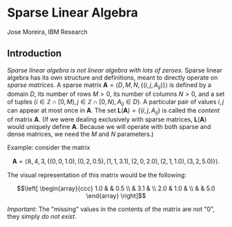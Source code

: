 # Sparse Linear Algebra

Jose Moreira, IBM Research

## Introduction

*Sparse linear algebra is not linear algebra with lots of zeroes.*
Sparse linear algebra has its own structure and definitions, meant to directly operate on *sparse matrices*.
A sparse matrix $`\mathbf{A} = \left\langle D, M, N, \{(i,j,A_{ij})\} \right\rangle`$ is defined by
a domain $D$, its number of rows $M > 0$, its number of columns $N > 0$, and a set of tuples
$(i \in \mathbb{Z} \cap [0,M), j \in \mathbb{Z} \cap [0,N), A_{ij} \in D)$.
A particular pair of values $i,j$ can appear at most once in $\mathbf{A}$. 
The set $`\mathbf{L}(\mathbf{A}) = \{(i,j,A_{ij}\}`$ is called the *content* of matrix $\mathbf{A}$.
(If we were dealing exclusively with sparse matrices, $\mathbf{L}(\mathbf{A})$ would uniquely define $\mathbf{A}$.
Because we will operate with both sparse and dense matrices, we need the $M$ and $N$ parameters.)

Example: consider the matrix
```math
\mathbf{A} = \left\langle \mathbb{R}, 4, 3, \left\{ (0, 0, 1.0), (0, 2, 0.5), (1, 1, 3.1), (2, 0, 2.0), (2, 1, 1.0), (3,2, 5.0) \right\} \right\rangle.
```
The visual representation of this matrix would be the following:
```math
\left[
\begin{array}{ccc}
1.0   &      & 0.5   \\
      & 3.1  &       \\
2.0   & 1.0  &       \\
      &      & 5.0
\end{array}
\right]
```
*Important*: The "missing" values in the contents of the matrix are not "0", they simply *do not exist*.

